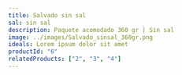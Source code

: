 ```yaml
---
title: Salvado sin sal
sal: sin sal
description: Paquete acomodado 360 gr | Sin sal
image: ../images/Salvado_sinsal_360gr.png
ideals: Lorem ipsum dolor sit amet
productId: "6"
relatedProducts: ["2", "3", "4"]
---
```

